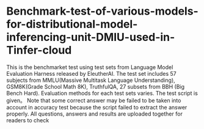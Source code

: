# Benchmark-test-of-various-models-for-distributional-model-inferencing-unit-DMIU-used-in-Tinfer-cloud
This is the benchmarket test using test sets from Language Model Evaluation Harness released by EleutherAI. The test set includes 57 subjects from MMLU(Massive Multitask Language Understanding), GSM8K(Grade School Math 8K), TruthfulQA, 27 subsets from BBH (Big Bench Hard). Evaluation methods for each test sets varies. The test script is given。 Note that some correct answer may be failed to be taken into account in accuracy test because the script failed to extract the answer properly. All questions, answers and results are uploaded together for readers to check
